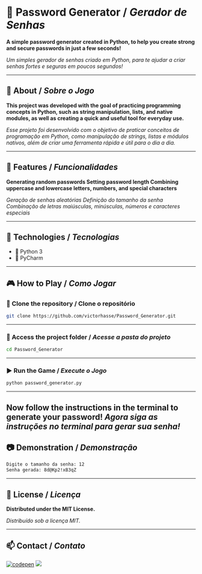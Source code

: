 # 🔐 Password Generator / _Gerador de Senhas_

**A simple password generator created in Python, to help you create strong and secure passwords in just a few seconds!** 

_Um simples gerador de senhas criado em Python, para te ajudar a criar senhas fortes e seguras em poucos segundos!_

---

## 📖 About / _Sobre o Jogo_

**This project was developed with the goal of practicing programming concepts in Python, such as string manipulation, lists, and native modules, as well as creating a quick and useful tool for everyday use.**

_Esse projeto foi desenvolvido com o objetivo de praticar conceitos de programação em Python, como manipulação de strings, listas e módulos nativos, além de criar uma ferramenta rápida e útil para o dia a dia._

---

## 🚀 Features / _Funcionalidades_

**Generating random passwords
Setting password length
Combining uppercase and lowercase letters, numbers, and special characters**

_Geração de senhas aleatórias
Definição do tamanho da senha
Combinação de letras maiúsculas, minúsculas, números e caracteres especiais_

---

## 🚀 Technologies / _Tecnologias_

- 🐍 Python 3
- 🐍 PyCharm

---

## 🎮 How to Play / _Como Jogar_

### 🔽 Clone the repository / Clone o repositório

```bash
git clone https://github.com/victorhasse/Password_Generator.git
```
---

### 🔽 Access the project folder / _Acesse a pasta do projeto_

```bash
cd Password_Generator
```
---

### ▶️ Run the Game / _Execute o Jogo_

```bash
python password_generator.py
```
---

**Now follow the instructions in the terminal to generate your password!**
_Agora siga as instruções no terminal para gerar sua senha!_
---

## 📷 Demonstration / _Demonstração_

```bash
Digite o tamanho da senha: 12
Senha gerada: 8d@Kp2!xB3qZ
```
---

## 📄 License / _Licença_

**Distributed under the MIT License.**

_Distribuído sob a licença MIT._

---

## 📫 Contact / _Contato_

<a href="https://linktr.ee/victorhasse" target="_blank">
<img src="https://img.shields.io/badge/linktree-39E09B?style=for-the-badge&logo=linktree&logoColor=white" alt="codepen"/></a>
<a href="mailto:victorhasse@gmail.com" target="_blank">
<img src="https://img.shields.io/badge/Gmail-D14836?style=for-the-badge&logo=gmail&logoColor=white"/>
